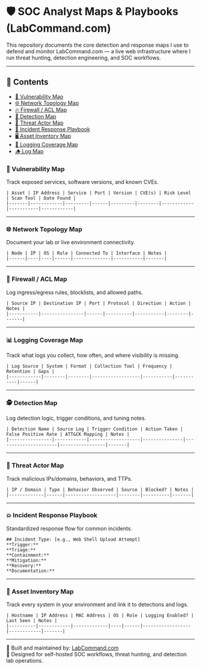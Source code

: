 # 🛡️ SOC Analyst Maps & Playbooks (LabCommand.com)

This repository documents the core detection and response maps I use to defend and monitor LabCommand.com — a live web infrastructure where I run threat hunting, detection engineering, and SOC workflows.

---

## 📂 Contents

- [🧭 Vulnerability Map](#vulnerability-map)
- [🌐 Network Topology Map](#network-topology-map)
- [🔥 Firewall / ACL Map](#firewall--acl-map)
- [🧠 Detection Map](#detection-map)
- [👾 Threat Actor Map](#threat-actor-map)
- [🌸 Incident Response Playbook](#incident-response-playbook)
- [🖥 Asset Inventory Map](#asset-inventory-map)
- [🧪 Logging Coverage Map](#logging-coverage-map)
- [🪵 Log Map](#log-map)


### 🧭 Vulnerability Map
Track exposed services, software versions, and known CVEs.
```
| Asset | IP Address | Service | Port | Version | CVE(s) | Risk Level | Scan Tool | Date Found |
|-------|------------|---------|------|---------|--------|------------|-----------|------------|
```

---

### 🌐 Network Topology Map
Document your lab or live environment connectivity.
```
| Node | IP | OS | Role | Connected To | Interface | Notes |
|------|----|----|------|--------------|-----------|-------|
```

---

### 🧱 Firewall / ACL Map
Log ingress/egress rules, blocklists, and allowed paths.
```
| Source IP | Destination IP | Port | Protocol | Direction | Action | Notes |
|-----------|----------------|------|----------|-----------|--------|-------|
```

---

### 📊 Logging Coverage Map
Track what logs you collect, how often, and where visibility is missing.
```
| Log Source | System | Format | Collection Tool | Frequency | Retention | Gaps |
|------------|--------|--------|------------------|-----------|-----------|------|
```

---

### 🕵️ Detection Map
Log detection logic, trigger conditions, and tuning notes.
```
| Detection Name | Source Log | Trigger Condition | Action Taken | False Positive Rate | ATT&CK Mapping | Notes |
|----------------|------------|-------------------|---------------|----------------------|-----------------|-------|
```

---

### 👤 Threat Actor Map
Track malicious IPs/domains, behaviors, and TTPs.
```
| IP / Domain | Type | Behavior Observed | Source | Blocked? | Notes |
|-------------|------|-------------------|--------|----------|-------|
```

---

### 💥 Incident Response Playbook
Standardized response flow for common incidents.
```
## Incident Type: [e.g., Web Shell Upload Attempt]
**Trigger:**  
**Triage:**  
**Containment:**  
**Mitigation:**  
**Recovery:**  
**Documentation:**  
```

---

### 🧩 Asset Inventory Map
Track every system in your environment and link it to detections and logs.
```
| Hostname | IP Address | MAC Address | OS | Role | Logging Enabled? | Last Seen | Notes |
|----------|------------|-------------|----|------|------------------|------------|-------|
```

---

🔧 Built and maintained by: [LabCommand.com](https://labcommand.com)  
🧠 Designed for self-hosted SOC workflows, threat hunting, and detection lab operations.

